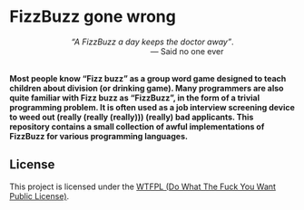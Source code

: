 # FizzBuzz gone wrong

<div align="center">
<em>“A FizzBuzz a day keeps the doctor away”</em>.<br />  
                               — Said no one ever<br /><br />
</div>


**Most people know “Fizz buzz” as a group word game designed to teach children about division (or drinking game). Many programmers are also quite familiar with Fizz buzz as “FizzBuzz”, in the form of a trivial programming problem. It is often used as a job interview screening device to weed out (really (really (really))) (really) bad applicants. This repository contains a small collection of awful implementations of FizzBuzz for various programming languages.**

## License
This project is licensed under the [WTFPL (Do What The Fuck You Want Public License)](LICENSE.md).